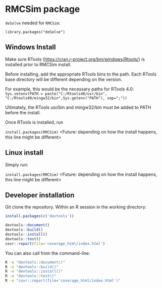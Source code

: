 # RMCSim package
<Insert intro>

`deSolve` needed for `RMCSim`:

`library.packages("deSolve")`

## Windows Install
Make sure RTools (https://cran.r-project.org/bin/windows/Rtools/) is installed prior to RMCSim install.

Before installing, add the appropriate RTools bins to the path. Each RTools base directory will be different depending on the version.

For example, this would be the necessary paths for RTools 4.0:
`Sys.setenv(PATH = paste("C:/Rtools40/usr/bin", "C:/Rtools40/mingw32/bin",Sys.getenv("PATH"), sep=";"))`

Ultimately, the RTools usr/bin and mingw32/bin must be added to PATH before the install.

Once RTools is installed, run

`install.packages(RMCSim)` <Future: depending on how the install happens, this line might be different>

## Linux install
Simply run:

`install.packages(RMCSim)` <Future: depending on how the install happens, this line might be different>

## Developer installation

Git clone the repository. Within an R session in the working directory:

```R
install.packages(c('devtools'))

devtools::document()
devtools::build()
devtools::install()
devtools::test()
covr::report(file='coverage_html/index.html')
```

You can also call from the command-line:

```bash
R -e "devtools::document()"
R -e "devtools::build()"
R -e "devtools::install()"
R -e "devtools::test()"
R -e "covr::report(file='coverage_html/index.html')"
```
